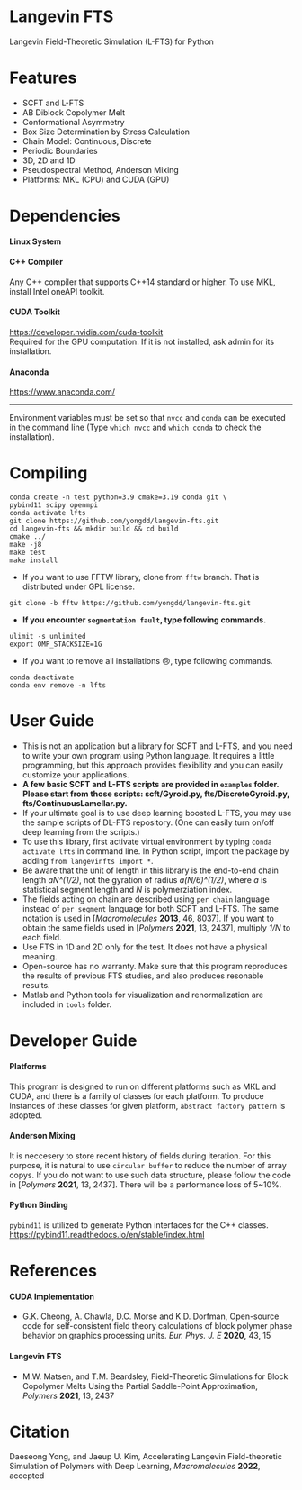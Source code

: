 # Langevin FTS
Langevin Field-Theoretic Simulation (L-FTS) for Python

# Features
* SCFT and L-FTS   
* AB Diblock Copolymer Melt  
* Conformational Asymmetry   
* Box Size Determination by Stress Calculation   
* Chain Model: Continuous, Discrete   
* Periodic Boundaries  
* 3D, 2D and 1D
* Pseudospectral Method, Anderson Mixing   
* Platforms: MKL (CPU) and CUDA (GPU)  

# Dependencies
#### Linux System

#### C++ Compiler
  Any C++ compiler that supports C++14 standard or higher. To use MKL, install Intel oneAPI toolkit.

#### CUDA Toolkit
  https://developer.nvidia.com/cuda-toolkit   
  Required for the GPU computation. If it is not installed, ask admin for its installation.

#### Anaconda
  https://www.anaconda.com/

* * *
Environment variables must be set so that `nvcc` and `conda` can be executed in the command line (Type `which nvcc` and `which conda` to check the installation).

# Compiling
```Shell
conda create -n test python=3.9 cmake=3.19 conda git \
pybind11 scipy openmpi  
conda activate lfts  
git clone https://github.com/yongdd/langevin-fts.git  
cd langevin-fts && mkdir build && cd build  
cmake ../   
make -j8  
make test   
make install   
```
* If you want to use FFTW library, clone from `fftw` branch. That is distributed under GPL license.  
```Shell
git clone -b fftw https://github.com/yongdd/langevin-fts.git  
```
* **If you encounter `segmentation fault`, type following commands.**     
```Shell
ulimit -s unlimited  
export OMP_STACKSIZE=1G  
```
*  If you want to remove all installations :cry:, type following commands.   
```Shell
conda deactivate  
conda env remove -n lfts  
```
# User Guide
+ This is not an application but a library for SCFT and L-FTS, and you need to write your own program using Python language. It requires a little programming, but this approach provides flexibility and you can easily customize your applications.   
+ **A few basic SCFT and L-FTS scripts are provided in `examples` folder. Please start from those scripts: scft/Gyroid.py, fts/DiscreteGyroid.py, fts/ContinuousLamellar.py.**   
+ If your ultimate goal is to use deep learning boosted L-FTS, you may use the sample scripts of DL-FTS repository. (One can easily turn on/off deep learning from the scripts.)  
+ To use this library, first activate virtual environment by typing `conda activate lfts` in command line. In Python script, import the package by adding  `from langevinfts import *`.   
+ Be aware that the unit of length in this library is the end-to-end chain length *aN^(1/2)*, not the gyration of radius *a(N/6)^(1/2)*, where *a* is statistical segment length and *N* is polymerziation index.  
+ The fields acting on chain are described using `per chain` language instead of `per segment` language for both SCFT and L-FTS. The same notation is used in [*Macromolecules* **2013**, 46, 8037]. If you want to obtain the same fields used in [*Polymers* **2021**, 13, 2437], multiply *1/N* to each field.
+ Use FTS in 1D and 2D only for the test. It does not have a physical meaning.
+ Open-source has no warranty. Make sure that this program reproduces the results of previous FTS studies, and also produces resonable results.  
+ Matlab and Python tools for visualization and renormalization are included in `tools` folder.   

# Developer Guide
#### Platforms  
  This program is designed to run on different platforms such as MKL and CUDA, and there is a family of classes for each platform. To produce instances of these classes for given platform, `abstract factory pattern` is adopted.   

#### Anderson Mixing  
  It is neccesery to store recent history of fields during iteration. For this purpose, it is natural to use `circular buffer` to reduce the number of array copys. If you do not want to use such data structure, please follow the code in [*Polymers* **2021**, 13, 2437]. There will be a performance loss of 5~10%.

#### Python Binding  
  `pybind11` is utilized to generate Python interfaces for the C++ classes.  
  https://pybind11.readthedocs.io/en/stable/index.html   

# References
#### CUDA Implementation
+ G.K. Cheong, A. Chawla, D.C. Morse and K.D. Dorfman, Open-source code for self-consistent field theory calculations of block polymer phase behavior on graphics processing units. *Eur. Phys. J. E* **2020**, 43, 15
#### Langevin FTS
+ M.W. Matsen, and T.M. Beardsley, Field-Theoretic Simulations for Block Copolymer Melts Using the Partial Saddle-Point Approximation, *Polymers* **2021**, 13, 2437   

# Citation
Daeseong Yong, and Jaeup U. Kim, Accelerating Langevin Field-theoretic Simulation of Polymers with Deep Learning, *Macromolecules* **2022**, accepted